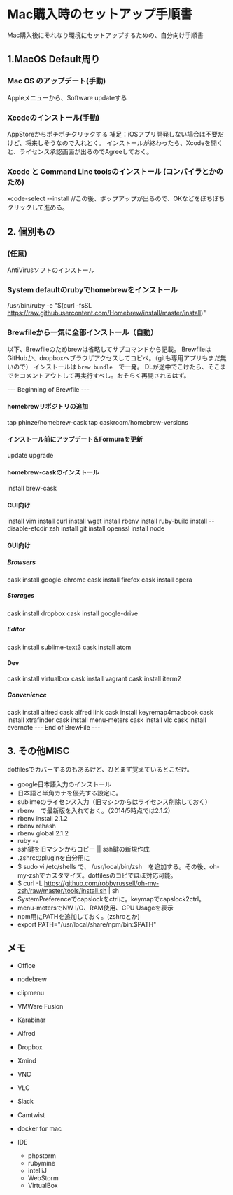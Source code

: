 # Mac購入時のセットアップ手順書
Mac購入後にそれなり環境にセットアップするための、自分向け手順書

## 1.MacOS Default周り

### Mac OS のアップデート(手動)
Appleメニューから、Software updateする

### Xcodeのインストール(手動)
AppStoreからポチポチクリックする
補足：iOSアプリ開発しない場合は不要だけど、将来しそうなので入れとく。
インストールが終わったら、Xcodeを開くと、ライセンス承認画面が出るのでAgreeしておく。

### Xcode と Command Line toolsのインストール (コンパイラとかのため)
xcode-select --install
//この後、ポップアップが出るので、OKなどをぽちぽちクリックして進める。


## 2. 個別もの

### (任意)
AntiVirusソフトのインストール

### System defaultのrubyでhomebrewをインストール
/usr/bin/ruby -e "$(curl -fsSL https://raw.githubusercontent.com/Homebrew/install/master/install)"
   
### Brewfileから一気に全部インストール（自動）
以下、Brewfileのためbrewは省略してサブコマンドから記載。
BrewfileはGitHubか、dropboxへブラウザアクセスしてコピペ。（gitも専用アプリもまだ無いので）
インストールは `brew bundle`　で一発。
DLが途中でこけたら、そこまでをコメントアウトして再実行すべし。おそらく再開されるはず。

--- Beginning of Brewfile ---
#### homebrewリポジトリの追加
tap phinze/homebrew-cask
tap caskroom/homebrew-versions

#### インストール前にアップデート＆Formuraを更新
update
upgrade

#### homebrew-caskのインストール	
install brew-cask

#### CUI向け
install vim 
install curl
install wget
install rbenv
install ruby-build
install --disable-etcdir zsh
install git
install openssl
install node

#### GUI向け
##### Browsers
cask install google-chrome
cask install firefox
cask install opera
##### Storages
cask install dropbox
cask install google-drive
##### Editor
cask install sublime-text3
cask install atom
#### Dev
cask install virtualbox
cask install vagrant
cask install iterm2
##### Convenience
cask install alfred
cask alfred link
cask install keyremap4macbook
cask install xtrafinder
cask install menu-meters
cask install vlc
cask install evernote
--- End of BrewFile ---

## 3. その他MISC
dotfilesでカバーするのもあるけど、ひとまず覚えているとこだけ。

- google日本語入力のインストール
 - 日本語と半角カナを優先する設定に。
- sublimeのライセンス入力（旧マシンからはライセンス削除しておく）
- rbenv　で最新版を入れておく。（2014/5時点では2.1.2)
 - rbenv install 2.1.2
 - rbenv rehash
 - rbenv global 2.1.2
 - ruby -v
- ssh鍵を旧マシンからコピー || ssh鍵の新規作成
- .zshrcのpluginを自分用に
 - $ sudo vi /etc/shells
   で、 /usr/local/bin/zsh　を追加する。その後、oh-my-zshでカスタマイズ。dotfilesのコピでほぼ対応可能。
 - $ curl -L https://github.com/robbyrussell/oh-my-zsh/raw/master/tools/install.sh | sh
- SystemPreferenceでcapslockをctrlに。keymapでcapslock2ctrl。
- menu-metersでNW I/O、RAM使用、CPU Usageを表示
- npm用にPATHを追加しておく。(zshrcとか)
 - export PATH="/usr/local/share/npm/bin:$PATH"

## メモ

- Office
- nodebrew
- clipmenu
- VMWare Fusion
- Karabinar
- Alfred
- Dropbox
- Xmind
- VNC
- VLC
- Slack
- Camtwist
- docker for mac

- IDE
  - phpstorm
  - rubymine
  - intelliJ
  - WebStorm
  - VirtualBox
